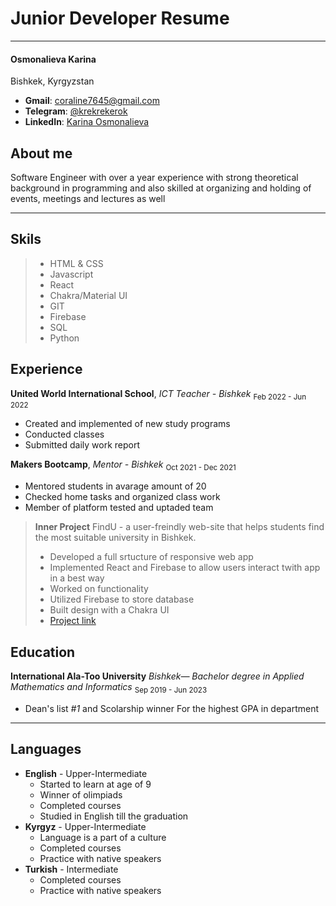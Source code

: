 
# Junior Developer Resume

***

#### Osmonalieva Karina

 Bishkek, Kyrgyzstan 

- **Gmail**: coraline7645@gmail.com
- **Telegram**: [@krekrekerok](https://t.me/krekrekerok)
- **LinkedIn**: [Karina Osmonalieva](https://www.linkedin.com/in/karina-osmonalieva-978b011a7/)


## About me 
Software Engineer with over a year experience with strong theoretical background in programming and also skilled at organizing and holding of events, meetings and lectures as well

***

## Skils
> * HTML & CSS
> * Javascript
> * React
> * Chakra/Material UI
> * GIT
> * Firebase
> * SQL
> * Python

## Experience
  
**United World International School**, *ICT Teacher - Bishkek*
<sub>Feb 2022 - Jun 2022</sub>
- Created and implemented of new study programs
- Conducted classes
- Submitted daily work report

  
**Makers Bootcamp**, *Mentor - Bishkek*
<sub>Oct 2021 - Dec 2021</sub>
- Mentored students in avarage amount of 20 
- Checked home tasks and organized class work
- Member of platform tested and uptaded team
> **Inner Project**
> FindU - a user-freindly web-site that helps students find the most suitable university in Bishkek. 
> * Developed a full srtucture of responsive web app
> * Implemented React and Firebase to allow users interact twith app in a best way
> * Worked on functionality
> * Utilized Firebase to store database
> * Built design with a Chakra UI
> * [Project link](https://ind-project-a1t4ss8b6-krekrekerok.vercel.app/)

## Education
**International Ala-Too University**
*Bishkek— Bachelor degree in Applied Mathematics and Informatics*
<sub>Sep 2019 - Jun 2023</sub>
- Dean's list *#1* and Scolarship winner
  For the highest GPA in department

***

## Languages 
- **English** - Upper-Intermediate
  - Started to learn at age of 9
  - Winner of olimpiads 
  - Completed courses 
  - Studied in English till the graduation
- **Kyrgyz** - Upper-Intermediate
  - Language is a part of a culture 
  - Completed courses 
  - Practice with native speakers
- **Turkish** - Intermediate
  - Completed courses 
  - Practice with native speakers
